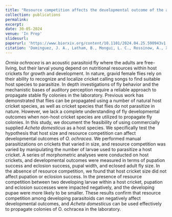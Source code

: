 ```yaml
---
title: "Resource competition affects the developmental outcome of the acoustic parasitoid fly *Ormia ochracea*"
collection: publications
permalink: 
excerpt: 
date: 30-05-2024
venue: 'In Prep'
slidesurl:
paperurl: 'https://www.biorxiv.org/content/10.1101/2024.04.25.590943v1'
citation: 'Dominguez, J. A., Latham, B., Mongui, L. C., Rossinow, A., Xiong, Y., Schmidt, B. V., Vu, Q., Torres-Lopez, B. L., Henderson, P. A., Mason, A. C., & Lee, N. (2024). Resource competition affects the developmental outcome of the acoustic parasitoid flyOrmia ochracea. BioRxiv (Cold Spring Harbor Laboratory). https://doi.org/10.1101/2024.04.25.590943'
---
```


*Ormia ochracea* is an acoustic parasitoid fly where the adults are free-living, but their larval young depend on nutritional resources within host crickets for growth and development. In nature, gravid female flies rely on their ability to recognize and localize cricket calling songs to find suitable host species to parasitize. In depth investigations of fly behavior and the mechanistic bases of auditory perception require a reliable approach to propagate stable fly colonies in the laboratory. Previous work has demonstrated that flies can be propagated using a number of natural host cricket species, as well as cricket species that flies do not parasitize in nature. However, we lack a complete understanding of fly developmental outcomes when non-host cricket species are utilized to propagate fly colonies. In this study, we document the feasibility of using commercially supplied *Acheta domesticus* as a host species. We specifically test the hypothesis that host size and resource competition can affect developmental outcomes of *O. ochracea*. We performed manual parasitizations on crickets that varied in size, and resource competition was varied by manipulating the number of larvae used to parasitize a host cricket. A series of morphometric analyses were conducted on host crickets, and developmental outcomes were measured in terms of pupation success and eclosion success, pupal width, and eclosed adult fly size. In the absence of resource competition, we found that host cricket size did not affect pupation or eclosion success. In the presence of resource competition between two developing larvae within a host cricket, pupation and eclosion successes were impacted negatively, and the developing pupae were more likely to be smaller. These results confirm that resource competition among developing parasitoids can negatively affect developmental outcomes, and *Acheta domesticus* can be used effectively to propagate colonies of O. ochracea in the laboratory.

